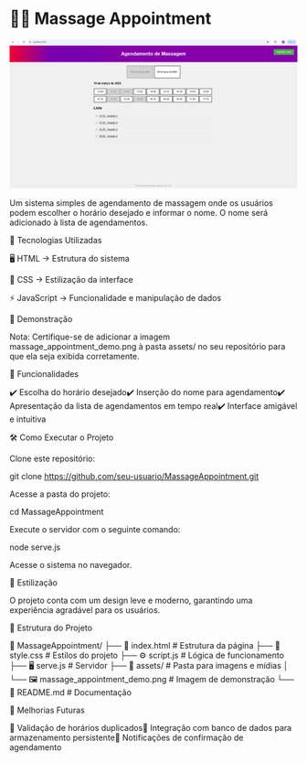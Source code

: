 # 🧖‍♂️ Massage Appointment

![MassageAppointment](public/assets/massage_appointment_demo.png)

Um sistema simples de agendamento de massagem onde os usuários podem escolher o horário desejado e informar o nome. O nome será adicionado à lista de agendamentos.

🚀 Tecnologias Utilizadas

🖥️ HTML → Estrutura do sistema

🎨 CSS → Estilização da interface

⚡ JavaScript → Funcionalidade e manipulação de dados

📸 Demonstração



Nota: Certifique-se de adicionar a imagem massage_appointment_demo.png à pasta assets/ no seu repositório para que ela seja exibida corretamente.

📌 Funcionalidades

✔️ Escolha do horário desejado✔️ Inserção do nome para agendamento✔️ Apresentação da lista de agendamentos em tempo real✔️ Interface amigável e intuitiva

🛠️ Como Executar o Projeto

Clone este repositório:

git clone https://github.com/seu-usuario/MassageAppointment.git

Acesse a pasta do projeto:

cd MassageAppointment

Execute o servidor com o seguinte comando:

node serve.js

Acesse o sistema no navegador.

🎨 Estilização

O projeto conta com um design leve e moderno, garantindo uma experiência agradável para os usuários.

📂 Estrutura do Projeto

📁 MassageAppointment/
├── 📄 index.html      # Estrutura da página
├── 🎨 style.css       # Estilos do projeto
├── ⚙️ script.js       # Lógica de funcionamento
├── 🖥️ serve.js        # Servidor
├── 📂 assets/         # Pasta para imagens e mídias
│   └── 🖼️ massage_appointment_demo.png  # Imagem de demonstração
└── 📜 README.md       # Documentação

🚀 Melhorias Futuras

🔹 Validação de horários duplicados🔹 Integração com banco de dados para armazenamento persistente🔹 Notificações de confirmação de agendamento